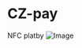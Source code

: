 # CZ-pay
NFC platby
![Image](https://github.com/user-attachments/assets/d637d236-497c-4f6c-bd70-5aceff62aff5)
